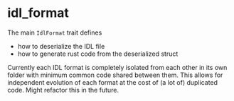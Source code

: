 # idl_format

The main `IdlFormat` trait defines
- how to deserialize the IDL file
- how to generate rust code from the deserialized struct

Currently each IDL format is completely isolated from each other in its own folder with minimum common code shared between them. This allows for independent evolution of each format at the cost of (a lot of) duplicated code. Might refactor this in the future.